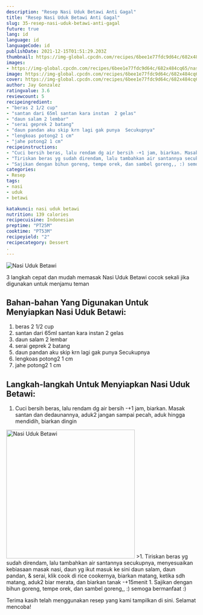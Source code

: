 ```yaml
---
description: "Resep Nasi Uduk Betawi Anti Gagal"
title: "Resep Nasi Uduk Betawi Anti Gagal"
slug: 35-resep-nasi-uduk-betawi-anti-gagal
future: true
lang: id
language: id
languageCode: id
publishDate: 2021-12-15T01:51:29.203Z 
thumbnail: https://img-global.cpcdn.com/recipes/6bee1e77fdc9d64c/682x484cq65/nasi-uduk-betawi-foto-resep-utama.png
images:
- https://img-global.cpcdn.com/recipes/6bee1e77fdc9d64c/682x484cq65/nasi-uduk-betawi-foto-resep-utama.png
image: https://img-global.cpcdn.com/recipes/6bee1e77fdc9d64c/682x484cq65/nasi-uduk-betawi-foto-resep-utama.png
cover: https://img-global.cpcdn.com/recipes/6bee1e77fdc9d64c/682x484cq65/nasi-uduk-betawi-foto-resep-utama.png
author: Jay Gonzalez
ratingvalue: 3.6
reviewcount: 5
recipeingredient:
- "beras 2 1/2 cup"
- "santan dari 65ml santan kara instan  2 gelas"
- "daun salam 2 lembar"
- "serai geprek 2 batang"
- "daun pandan aku skip krn lagi gak punya  Secukupnya"
- "lengkoas potong2 1 cm"
- "jahe potong2 1 cm"
recipeinstructions:
- "Cuci bersih beras, lalu rendam dg air bersih -+1 jam, biarkan. Masak santan dan dedaunannya, aduk2 jangan sampai pecah, aduk hingga mendidih, biarkan dingin"
- "Tiriskan beras yg sudah direndam, lalu tambahkan air santannya secukupnya, menyesuaikan kebiasaan masak nasi, daun yg ikut masuk ke sini daun salam, daun pandan, &amp; serai, klik cook di rice cookernya, biarkan matang, ketika sdh matang, aduk2 biar merata, dan biarkan tanak -+15menit"
- "Sajikan dengan bihun goreng, tempe orek, dan sambel goreng,, :) semoga bermanfaat :)"
categories:
- Resep
tags:
- nasi
- uduk
- betawi

katakunci: nasi uduk betawi 
nutrition: 139 calories
recipecuisine: Indonesian
preptime: "PT25M"
cooktime: "PT53M"
recipeyield: "2"
recipecategory: Dessert
. 
---
```



![Nasi Uduk Betawi](https://img-global.cpcdn.com/recipes/6bee1e77fdc9d64c/682x484cq65/nasi-uduk-betawi-foto-resep-utama.png)

3 langkah cepat dan mudah memasak  Nasi Uduk Betawi cocok sekali jika digunakan untuk menjamu teman

<!--inarticleads1-->

## Bahan-bahan Yang Digunakan Untuk Menyiapkan Nasi Uduk Betawi:

1. beras 2 1/2 cup
1. santan dari 65ml santan kara instan  2 gelas
1. daun salam 2 lembar
1. serai geprek 2 batang
1. daun pandan aku skip krn lagi gak punya  Secukupnya
1. lengkoas potong2 1 cm
1. jahe potong2 1 cm



<!--inarticleads2-->

## Langkah-langkah Untuk Menyiapkan Nasi Uduk Betawi:

1. Cuci bersih beras, lalu rendam dg air bersih -+1 jam, biarkan. Masak santan dan dedaunannya, aduk2 jangan sampai pecah, aduk hingga mendidih, biarkan dingin
<img class="lazyload" data-src="https://img-global.cpcdn.com/steps/40bf4bf33e117684/160x128cq70/nasi-uduk-betawi-langkah-memasak-1-foto.png" alt="Nasi Uduk Betawi" width="340" height="340">
>1. Tiriskan beras yg sudah direndam, lalu tambahkan air santannya secukupnya, menyesuaikan kebiasaan masak nasi, daun yg ikut masuk ke sini daun salam, daun pandan, &amp; serai, klik cook di rice cookernya, biarkan matang, ketika sdh matang, aduk2 biar merata, dan biarkan tanak -+15menit
1. Sajikan dengan bihun goreng, tempe orek, dan sambel goreng,, :) semoga bermanfaat :)




Terima kasih telah menggunakan resep yang kami tampilkan di sini. Selamat mencoba!
